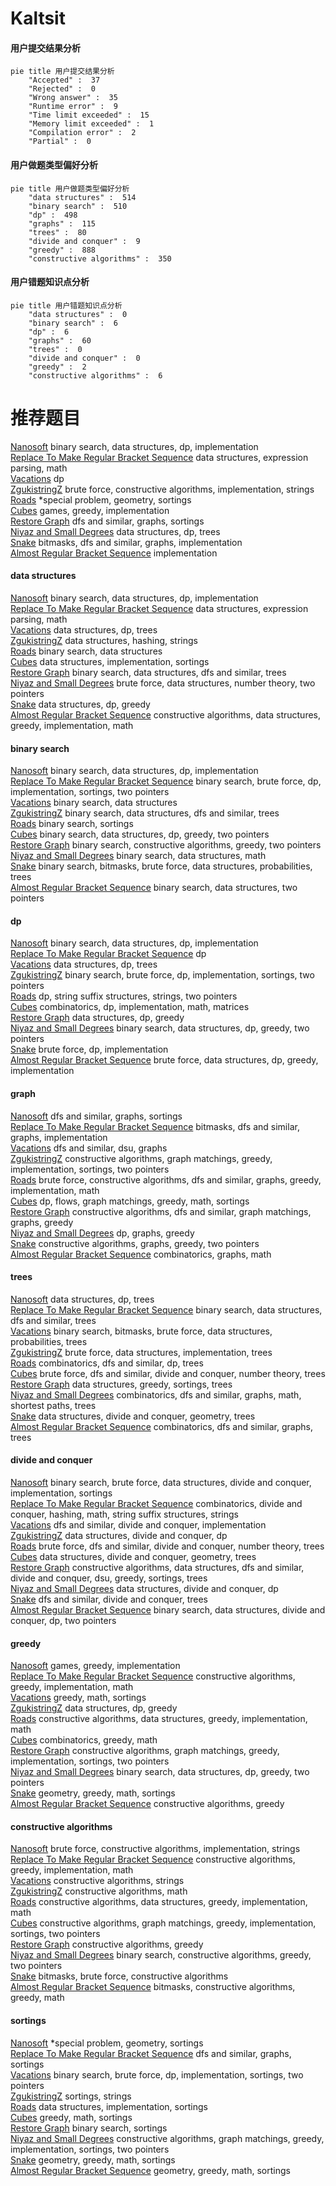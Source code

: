 # Kaltsit
<!-- tabs:start -->
#### **用户提交结果分析**

```mermaid
pie title 用户提交结果分析
    "Accepted" :  37
    "Rejected" :  0
    "Wrong answer" :  35
    "Runtime error" :  9
    "Time limit exceeded" :  15
    "Memory limit exceeded" :  1
    "Compilation error" :  2
    "Partial" :  0
```
#### **用户做题类型偏好分析**

```mermaid
pie title 用户做题类型偏好分析
    "data structures" :  514
    "binary search" :  510
    "dp" :  498
    "graphs" :  115
    "trees" :  80
    "divide and conquer" :  9
    "greedy" :  888
    "constructive algorithms" :  350
```
#### **用户错题知识点分析**

```mermaid
pie title 用户错题知识点分析
    "data structures" :  0
    "binary search" :  6
    "dp" :  6
    "graphs" :  60
    "trees" :  0
    "divide and conquer" :  0
    "greedy" :  2
    "constructive algorithms" :  6
```
<!-- tabs:end -->
# 推荐题目
[Nanosoft](http://codeforces.com/problemset/problem/1301/E)		binary search,
                        data structures,
                        dp,
                        implementation		  
[Replace To Make Regular Bracket Sequence](http://codeforces.com/problemset/problem/612/C)		data structures,
                        expression parsing,
                        math		  
[Vacations](https://codeforces.com/contest/699/problem/C)		dp		  
[ZgukistringZ](http://codeforces.com/problemset/problem/551/B)		brute force,
                        constructive algorithms,
                        implementation,
                        strings		  
[Roads](http://codeforces.com/problemset/problem/1402/B)		*special problem,
                        geometry,
                        sortings		  
[Cubes](https://codeforces.com/contest/521/problem/B)		games,
                        greedy,
                        implementation		  
[Restore Graph](http://codeforces.com/problemset/problem/404/C)		dfs and similar,
                        graphs,
                        sortings		  
[Niyaz and Small Degrees](http://codeforces.com/problemset/problem/1119/F)		data structures,
                        dp,
                        trees		  
[Snake](http://codeforces.com/problemset/problem/225/D)		bitmasks,
                        dfs and similar,
                        graphs,
                        implementation		  
[Almost Regular Bracket Sequence](http://codeforces.com/problemset/problem/1095/E)		implementation		  
<!-- tabs:start -->
#### **data structures**
[Nanosoft](http://codeforces.com/problemset/problem/1301/E)		binary search,
                        data structures,
                        dp,
                        implementation		  
[Replace To Make Regular Bracket Sequence](http://codeforces.com/problemset/problem/612/C)		data structures,
                        expression parsing,
                        math		  
[Vacations](http://codeforces.com/problemset/problem/1119/F)		data structures,
                        dp,
                        trees		  
[ZgukistringZ](http://codeforces.com/problemset/problem/580/E)		data structures,
                        hashing,
                        strings		  
[Roads](http://codeforces.com/problemset/problem/768/G)		binary search,
                        data structures		  
[Cubes](https://codeforces.com/contest/860/problem/B)		data structures,
                        implementation,
                        sortings		  
[Restore Graph](http://codeforces.com/problemset/problem/208/E)		binary search,
                        data structures,
                        dfs and similar,
                        trees		  
[Niyaz and Small Degrees](http://codeforces.com/problemset/problem/1364/A)		brute force,
                        data structures,
                        number theory,
                        two pointers		  
[Snake](http://codeforces.com/problemset/problem/1257/E)		data structures,
                        dp,
                        greedy		  
[Almost Regular Bracket Sequence](http://codeforces.com/problemset/problem/1430/C)		constructive algorithms,
                        data structures,
                        greedy,
                        implementation,
                        math		  
#### **binary search**
[Nanosoft](http://codeforces.com/problemset/problem/1301/E)		binary search,
                        data structures,
                        dp,
                        implementation		  
[Replace To Make Regular Bracket Sequence](http://codeforces.com/problemset/problem/1413/C)		binary search,
                        brute force,
                        dp,
                        implementation,
                        sortings,
                        two pointers		  
[Vacations](http://codeforces.com/problemset/problem/768/G)		binary search,
                        data structures		  
[ZgukistringZ](http://codeforces.com/problemset/problem/208/E)		binary search,
                        data structures,
                        dfs and similar,
                        trees		  
[Roads](http://codeforces.com/problemset/problem/1119/D)		binary search,
                        sortings		  
[Cubes](http://codeforces.com/problemset/problem/1492/C)		binary search,
                        data structures,
                        dp,
                        greedy,
                        two pointers		  
[Restore Graph](http://codeforces.com/problemset/problem/1463/D)		binary search,
                        constructive algorithms,
                        greedy,
                        two pointers		  
[Niyaz and Small Degrees](http://codeforces.com/problemset/problem/1490/G)		binary search,
                        data structures,
                        math		  
[Snake](http://codeforces.com/problemset/problem/1479/D)		binary search,
                        bitmasks,
                        brute force,
                        data structures,
                        probabilities,
                        trees		  
[Almost Regular Bracket Sequence](http://codeforces.com/problemset/problem/1436/E)		binary search,
                        data structures,
                        two pointers		  
#### **dp**
[Nanosoft](http://codeforces.com/problemset/problem/1301/E)		binary search,
                        data structures,
                        dp,
                        implementation		  
[Replace To Make Regular Bracket Sequence](https://codeforces.com/contest/699/problem/C)		dp		  
[Vacations](http://codeforces.com/problemset/problem/1119/F)		data structures,
                        dp,
                        trees		  
[ZgukistringZ](http://codeforces.com/problemset/problem/1413/C)		binary search,
                        brute force,
                        dp,
                        implementation,
                        sortings,
                        two pointers		  
[Roads](http://codeforces.com/problemset/problem/432/D)		dp,
                        string suffix structures,
                        strings,
                        two pointers		  
[Cubes](http://codeforces.com/problemset/problem/696/C)		combinatorics,
                        dp,
                        implementation,
                        math,
                        matrices		  
[Restore Graph](http://codeforces.com/problemset/problem/1257/E)		data structures,
                        dp,
                        greedy		  
[Niyaz and Small Degrees](http://codeforces.com/problemset/problem/1492/C)		binary search,
                        data structures,
                        dp,
                        greedy,
                        two pointers		  
[Snake](https://codeforces.com/contest/1457/problem/C)		brute force,
                        dp,
                        implementation		  
[Almost Regular Bracket Sequence](http://codeforces.com/problemset/problem/1491/C)		brute force,
                        data structures,
                        dp,
                        greedy,
                        implementation		  
#### **graph**
[Nanosoft](http://codeforces.com/problemset/problem/404/C)		dfs and similar,
                        graphs,
                        sortings		  
[Replace To Make Regular Bracket Sequence](http://codeforces.com/problemset/problem/225/D)		bitmasks,
                        dfs and similar,
                        graphs,
                        implementation		  
[Vacations](https://codeforces.com/contest/1464/problem/A)		dfs and similar,
                        dsu,
                        graphs		  
[ZgukistringZ](http://codeforces.com/problemset/problem/1381/C)		constructive algorithms,
                        graph matchings,
                        greedy,
                        implementation,
                        sortings,
                        two pointers		  
[Roads](http://codeforces.com/problemset/problem/1487/C)		brute force,
                        constructive algorithms,
                        dfs and similar,
                        graphs,
                        greedy,
                        implementation,
                        math		  
[Cubes](http://codeforces.com/problemset/problem/1437/C)		dp,
                        flows,
                        graph matchings,
                        greedy,
                        math,
                        sortings		  
[Restore Graph](http://codeforces.com/problemset/problem/1470/D)		constructive algorithms,
                        dfs and similar,
                        graph matchings,
                        graphs,
                        greedy		  
[Niyaz and Small Degrees](http://codeforces.com/problemset/problem/1476/C)		dp,
                        graphs,
                        greedy		  
[Snake](http://codeforces.com/problemset/problem/1304/D)		constructive algorithms,
                        graphs,
                        greedy,
                        two pointers		  
[Almost Regular Bracket Sequence](http://codeforces.com/problemset/problem/1475/C)		combinatorics,
                        graphs,
                        math		  
#### **trees**
[Nanosoft](http://codeforces.com/problemset/problem/1119/F)		data structures,
                        dp,
                        trees		  
[Replace To Make Regular Bracket Sequence](http://codeforces.com/problemset/problem/208/E)		binary search,
                        data structures,
                        dfs and similar,
                        trees		  
[Vacations](http://codeforces.com/problemset/problem/1479/D)		binary search,
                        bitmasks,
                        brute force,
                        data structures,
                        probabilities,
                        trees		  
[ZgukistringZ](http://codeforces.com/problemset/problem/1511/C)		brute force,
                        data structures,
                        implementation,
                        trees		  
[Roads](http://codeforces.com/problemset/problem/1499/F)		combinatorics,
                        dfs and similar,
                        dp,
                        trees		  
[Cubes](http://codeforces.com/problemset/problem/1491/E)		brute force,
                        dfs and similar,
                        divide and conquer,
                        number theory,
                        trees		  
[Restore Graph](http://codeforces.com/problemset/problem/1466/D)		data structures,
                        greedy,
                        sortings,
                        trees		  
[Niyaz and Small Degrees](http://codeforces.com/problemset/problem/1495/D)		combinatorics,
                        dfs and similar,
                        graphs,
                        math,
                        shortest paths,
                        trees		  
[Snake](http://codeforces.com/problemset/problem/1303/G)		data structures,
                        divide and conquer,
                        geometry,
                        trees		  
[Almost Regular Bracket Sequence](http://codeforces.com/problemset/problem/1454/E)		combinatorics,
                        dfs and similar,
                        graphs,
                        trees		  
#### **divide and conquer**
[Nanosoft](http://codeforces.com/problemset/problem/1461/D)		binary search,
                        brute force,
                        data structures,
                        divide and conquer,
                        implementation,
                        sortings		  
[Replace To Make Regular Bracket Sequence](http://codeforces.com/problemset/problem/1466/G)		combinatorics,
                        divide and conquer,
                        hashing,
                        math,
                        string suffix structures,
                        strings		  
[Vacations](http://codeforces.com/problemset/problem/1490/D)		dfs and similar,
                        divide and conquer,
                        implementation		  
[ZgukistringZ](https://codeforces.com/contest/1483/problem/C)		data structures,
                        divide and conquer,
                        dp		  
[Roads](http://codeforces.com/problemset/problem/1491/E)		brute force,
                        dfs and similar,
                        divide and conquer,
                        number theory,
                        trees		  
[Cubes](http://codeforces.com/problemset/problem/1303/G)		data structures,
                        divide and conquer,
                        geometry,
                        trees		  
[Restore Graph](http://codeforces.com/problemset/problem/1494/D)		constructive algorithms,
                        data structures,
                        dfs and similar,
                        divide and conquer,
                        dsu,
                        greedy,
                        sortings,
                        trees		  
[Niyaz and Small Degrees](http://codeforces.com/problemset/problem/1482/E)		data structures,
                        divide and conquer,
                        dp		  
[Snake](http://codeforces.com/problemset/problem/566/C)		dfs and similar,
                        divide and conquer,
                        trees		  
[Almost Regular Bracket Sequence](http://codeforces.com/problemset/problem/1428/F)		binary search,
                        data structures,
                        divide and conquer,
                        dp,
                        two pointers		  
#### **greedy**
[Nanosoft](https://codeforces.com/contest/521/problem/B)		games,
                        greedy,
                        implementation		  
[Replace To Make Regular Bracket Sequence](http://codeforces.com/problemset/problem/708/B)		constructive algorithms,
                        greedy,
                        implementation,
                        math		  
[Vacations](http://codeforces.com/problemset/problem/1189/B)		greedy,
                        math,
                        sortings		  
[ZgukistringZ](http://codeforces.com/problemset/problem/1257/E)		data structures,
                        dp,
                        greedy		  
[Roads](http://codeforces.com/problemset/problem/1430/C)		constructive algorithms,
                        data structures,
                        greedy,
                        implementation,
                        math		  
[Cubes](http://codeforces.com/problemset/problem/1178/C)		combinatorics,
                        greedy,
                        math		  
[Restore Graph](http://codeforces.com/problemset/problem/1381/C)		constructive algorithms,
                        graph matchings,
                        greedy,
                        implementation,
                        sortings,
                        two pointers		  
[Niyaz and Small Degrees](http://codeforces.com/problemset/problem/1492/C)		binary search,
                        data structures,
                        dp,
                        greedy,
                        two pointers		  
[Snake](https://codeforces.com/contest/1496/problem/C)		geometry,
                        greedy,
                        math,
                        sortings		  
[Almost Regular Bracket Sequence](http://codeforces.com/problemset/problem/1493/A)		constructive algorithms,
                        greedy		  
#### **constructive algorithms**
[Nanosoft](http://codeforces.com/problemset/problem/551/B)		brute force,
                        constructive algorithms,
                        implementation,
                        strings		  
[Replace To Make Regular Bracket Sequence](http://codeforces.com/problemset/problem/708/B)		constructive algorithms,
                        greedy,
                        implementation,
                        math		  
[Vacations](http://codeforces.com/problemset/problem/802/H)		constructive algorithms,
                        strings		  
[ZgukistringZ](http://codeforces.com/problemset/problem/1391/A)		constructive algorithms,
                        math		  
[Roads](http://codeforces.com/problemset/problem/1430/C)		constructive algorithms,
                        data structures,
                        greedy,
                        implementation,
                        math		  
[Cubes](http://codeforces.com/problemset/problem/1381/C)		constructive algorithms,
                        graph matchings,
                        greedy,
                        implementation,
                        sortings,
                        two pointers		  
[Restore Graph](http://codeforces.com/problemset/problem/1493/A)		constructive algorithms,
                        greedy		  
[Niyaz and Small Degrees](http://codeforces.com/problemset/problem/1463/D)		binary search,
                        constructive algorithms,
                        greedy,
                        two pointers		  
[Snake](https://codeforces.com/contest/1456/problem/B)		bitmasks,
                        brute force,
                        constructive algorithms		  
[Almost Regular Bracket Sequence](http://codeforces.com/problemset/problem/1492/D)		bitmasks,
                        constructive algorithms,
                        greedy,
                        math		  
#### **sortings**
[Nanosoft](http://codeforces.com/problemset/problem/1402/B)		*special problem,
                        geometry,
                        sortings		  
[Replace To Make Regular Bracket Sequence](http://codeforces.com/problemset/problem/404/C)		dfs and similar,
                        graphs,
                        sortings		  
[Vacations](http://codeforces.com/problemset/problem/1413/C)		binary search,
                        brute force,
                        dp,
                        implementation,
                        sortings,
                        two pointers		  
[ZgukistringZ](http://codeforces.com/problemset/problem/632/C)		sortings,
                        strings		  
[Roads](https://codeforces.com/contest/860/problem/B)		data structures,
                        implementation,
                        sortings		  
[Cubes](http://codeforces.com/problemset/problem/1189/B)		greedy,
                        math,
                        sortings		  
[Restore Graph](http://codeforces.com/problemset/problem/1119/D)		binary search,
                        sortings		  
[Niyaz and Small Degrees](http://codeforces.com/problemset/problem/1381/C)		constructive algorithms,
                        graph matchings,
                        greedy,
                        implementation,
                        sortings,
                        two pointers		  
[Snake](https://codeforces.com/contest/1496/problem/C)		geometry,
                        greedy,
                        math,
                        sortings		  
[Almost Regular Bracket Sequence](http://codeforces.com/problemset/problem/1495/A)		geometry,
                        greedy,
                        math,
                        sortings		  
<!-- tabs:end -->

